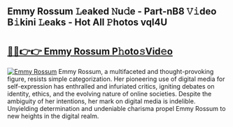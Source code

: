 ## Emmy Rossum 𝙻eaked 𝙽u𝚍e - Part-nB8 𝚅𝚒deo B𝚒kini 𝙻eaks - Hot All 𝙿hotos vql4U

# <h2><a href="http://ld4ztc.urlbe.top/?page=Emmy+Rossum">🔗🔗👉👉 Emmy Rossum P𝚑oto𝚜Vid𝚎o</a></h2>

[![Emmy Rossum](https://i.imgur.com/eBuTRDB.gif)](http://ld4ztc.urlbe.top/?page=Emmy+Rossum)
Emmy Rossum, a multifaceted and thought-provoking figure, resists simple categorization. Her pioneering use of digital media for self-expression has enthralled and infuriated critics, igniting debates on identity, ethics, and the evolving nature of online societies. Despite the ambiguity of her intentions, her mark on digital media is indelible. Unyielding determination and undeniable charisma propel Emmy Rossum to new heights in the digital realm.
